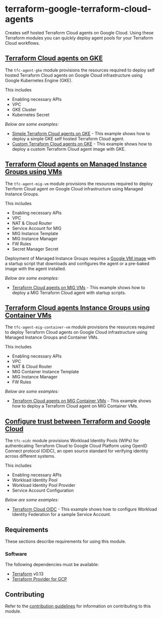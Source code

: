 # terraform-google-terraform-cloud-agents

Creates self hosted Terraform Cloud agents on Google Cloud. Using these Terraform modules you can quickly deploy agent pools for your Terraform Cloud workflows.

## [Terraform Cloud agents on GKE](modules/tfc-agent-gke/README.md)

The `tfc-agent-gke` module provisions the resources required to deploy self hosted Terraform Cloud agents on Google Cloud infrastructure using Google Kubernetes Engine (GKE).

This includes

- Enabling necessary APIs
- VPC
- GKE Cluster
- Kubernetes Secret

*Below are some examples:*

- [Simple Terraform Cloud agents on GKE](examples/tfc-agent-gke-simple/README.md) - This example shows how to deploy a simple GKE self hosted Terraform Cloud agent.
- [Custom Terraform Cloud agents on GKE](examples/tfc-agent-gke-custom/README.md) - This example shows how to deploy a custom Terraform Cloud agent image with GKE.

## [Terraform Cloud agents on Managed Instance Groups using VMs](modules/tfc-agent-mig-vm/README.md)

The `tfc-agent-mig-vm` module provisions the resources required to deploy Terrform Cloud agent on Google Cloud infrastructure using Managed Instance Groups.

This includes

- Enabling necessary APIs
- VPC
- NAT & Cloud Router
- Service Account for MIG
- MIG Instance Template
- MIG Instance Manager
- FW Rules
- Secret Manager Secret

Deployment of Managed Instance Groups requires a [Google VM image](https://cloud.google.com/compute/docs/images) with a startup script that downloads and configures the agent or a pre-baked image with the agent installed.

*Below are some examples:*

- [Terraform Cloud agents on MIG VMs](examples/tfc-agent-mig-native-simple/README.md) - This example shows how to deploy a MIG Terraform Cloud agent with startup scripts.

## [Terraform Cloud agents Instance Groups using Container VMs](modules/tfc-agent-mig-container-vm/README.md)

The `tfc-agent-mig-container-vm` module provisions the resources required to deploy Terraform Cloud agents on Google Cloud infrastructure using Managed Instance Groups and Container VMs.

This includes

- Enabling necessary APIs
- VPC
- NAT & Cloud Router
- MIG Container Instance Template
- MIG Instance Manager
- FW Rules

*Below are some examples:*

- [Terraform Cloud agents on MIG Container VMs](examples/tfc-agent-mig-container-vm-simple/README.md) - This example shows how to deploy a Terraform Cloud agent on MIG Container VMs.

## [Configure trust between Terraform and Google Cloud](modules/tfc-oidc/README.md)

The `tfc-oidc` module provisions Workload Identity Pools (WIPs) for authenticating Terraform Cloud to Google Cloud Platform using OpenID Connect protocol (OIDC), an open source standard for verifying identity across different systems.

This includes

- Enabling necessary APIs
- Workload Identity Pool
- Workload Identity Pool Provider
- Service Account Configuration

*Below are some examples:*

- [Terraform Cloud OIDC](examples/oidc-simple/README.md) - This example shows how to configure Workload Identity Federation for a sample Service Account.

## Requirements

These sections describe requirements for using this module.

### Software

The following dependencies must be available:

- [Terraform][terraform] v0.13
- [Terraform Provider for GCP][terraform-provider-gcp]

## Contributing

Refer to the [contribution guidelines](./CONTRIBUTING.md) for
information on contributing to this module.

[terraform-provider-gcp]: https://www.terraform.io/docs/providers/google/index.html
[terraform]: https://www.terraform.io/downloads.html
